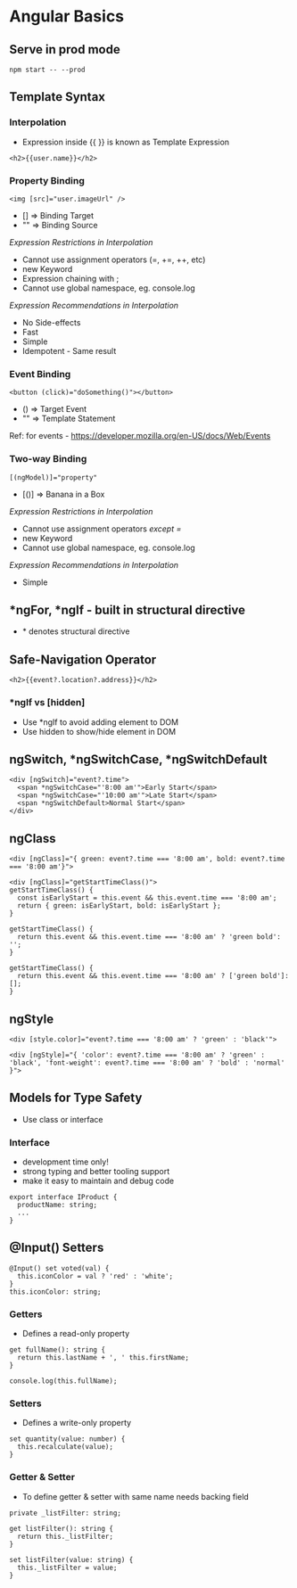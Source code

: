 # Angular Basics

## Serve in prod mode

```
npm start -- --prod
```

## Template Syntax

### Interpolation

- Expression inside {{ }} is known as Template Expression

```
<h2>{{user.name}}</h2>
```

### Property Binding

```
<img [src]="user.imageUrl" />
```

- [] => Binding Target
- "" => Binding Source

_Expression Restrictions in Interpolation_

- Cannot use assignment operators (=, +=, ++, etc)
- new Keyword
- Expression chaining with ;
- Cannot use global namespace, eg. console.log

_Expression Recommendations in Interpolation_

- No Side-effects
- Fast
- Simple
- Idempotent - Same result

### Event Binding

```
<button (click)="doSomething()"></button>
```

- () => Target Event
- "" => Template Statement

Ref: for events - https://developer.mozilla.org/en-US/docs/Web/Events

### Two-way Binding

```
[(ngModel)]="property"
```

- [()] => Banana in a Box

_Expression Restrictions in Interpolation_

- Cannot use assignment operators _except =_
- new Keyword
- Cannot use global namespace, eg. console.log

_Expression Recommendations in Interpolation_

- Simple

## \*ngFor, \*ngIf - built in structural directive

- \* denotes structural directive

## Safe-Navigation Operator

```
<h2>{{event?.location?.address}}</h2>
```

### \*ngIf vs [hidden]

- Use \*ngIf to avoid adding element to DOM
- Use hidden to show/hide element in DOM

## ngSwitch, \*ngSwitchCase, \*ngSwitchDefault

```
<div [ngSwitch]="event?.time">
  <span *ngSwitchCase="'8:00 am'">Early Start</span>
  <span *ngSwitchCase="'10:00 am'">Late Start</span>
  <span *ngSwitchDefault>Normal Start</span>
</div>
```

## ngClass

```
<div [ngClass]="{ green: event?.time === '8:00 am', bold: event?.time === '8:00 am'}">

<div [ngClass]="getStartTimeClass()">
getStartTimeClass() {
  const isEarlyStart = this.event && this.event.time === '8:00 am';
  return { green: isEarlyStart, bold: isEarlyStart };
}

getStartTimeClass() {
  return this.event && this.event.time === '8:00 am' ? 'green bold': '';
}

getStartTimeClass() {
  return this.event && this.event.time === '8:00 am' ? ['green bold']: [];
}
```

## ngStyle

```
<div [style.color]="event?.time === '8:00 am' ? 'green' : 'black'">

<div [ngStyle]="{ 'color': event?.time === '8:00 am' ? 'green' : 'black', 'font-weight': event?.time === '8:00 am' ? 'bold' : 'normal' }">

```

## Models for Type Safety

- Use class or interface

### Interface

- development time only!
- strong typing and better tooling support
- make it easy to maintain and debug code

```
export interface IProduct {
  productName: string;
  ...
}
```

## @Input() Setters

```
@Input() set voted(val) {
  this.iconColor = val ? 'red' : 'white';
}
this.iconColor: string;
```

### Getters

- Defines a read-only property

```
get fullName(): string {
  return this.lastName + ', ' this.firstName;
}

console.log(this.fullName);
```

### Setters

- Defines a write-only property

```
set quantity(value: number) {
  this.recalculate(value);
}

```

### Getter & Setter

- To define getter & setter with same name needs backing field

```
private _listFilter: string;

get listFilter(): string {
  return this._listFilter;
}

set listFilter(value: string) {
  this._listFilter = value;
}

```
